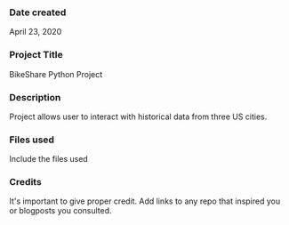 ### Date created
April 23, 2020

### Project Title
BikeShare Python Project

### Description
Project allows user to interact with historical data from three US cities.

### Files used
Include the files used

### Credits
It's important to give proper credit. Add links to any repo that inspired you or blogposts you consulted.

